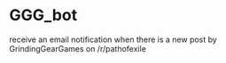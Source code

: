 # GGG_bot
receive an email notification when there is a new post by GrindingGearGames on /r/pathofexile
